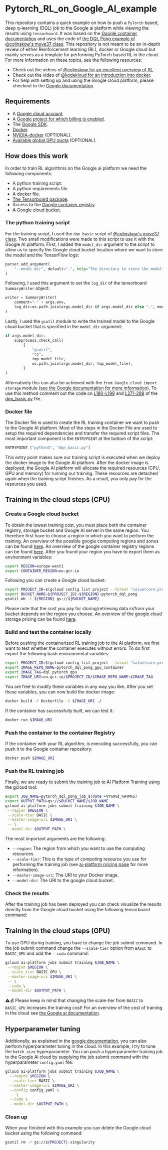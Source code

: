# Pytorch_RL_on_Google_AI_example

This repository contains a quick example on how to push a `PyTorch` based, deep q-learning
(DQL) job to the Google ai platform while viewing the results using `tensorboard`. It was based on the
[Google container documentation](https://cloud.Google.com/ai-platform/training/docs/using-containers) and uses the code of [the DQL Pong example of @colinskow's move37 class](https://github.com/colinskow/move37). This repository is not meant to be an in-depth review of either Reinforcement learning (RL), docker or
Google cloud but mainly serves as a template for performing PyTorch based RL in the cloud. For more information on these topics, see the following resources:

- Check out the videos of [@colinskow for an excellent overview of RL](https://www.youtube.com/watch?v=14BfO5lMiuk&list=PLWzQK00nc192L7UMJyTmLXaHa3KcO0wBT).
- Check out the video of [@kodekloud for an introduction into docker](https://www.youtube.com/watch?v=zJ6WbK9zFpI&t=3488s).
- For help with setting up and using the Google cloud platform, please checkout to the [Google documentation](https://cloud.Google.com/ai-platform/docs/).

## Requirements

- A [Google cloud account](https://cloud.Google.com/free).
- A [Google project for which billing is enabled](https://cloud.Google.com/resource-manager/docs/creating-managing-projects).
- The [Google SDK](https://cloud.Google.com/sdk/docs).
- [Docker](https://docs.docker.com/engine/install/ubuntu/).
- [NVIDIA-docker](https://github.com/NVIDIA/nvidia-docker#quickstart) (OPTIONAL).
- [Available global GPU quota](https://cloud.Google.com/compute/quotas) (OPTIONAL).

## How does this work

In order to train RL algorithms on the Google ai platform we need the following components:

- A python training script.
- A python requirements file.
- A docker file.
- [The Tensorboard package](https://pypi.org/project/tensorboard/).
- Access to the [Google container registry](https://cloud.Google.com/container-registry/docs/quickstart).
- A [Google cloud bucket](https://cloud.Google.com/storage/docs/json_api/v1/buckets).

### The python training script

For the training script, I used the `dqn_basic` script of [@colinskow's move37 class](https://github.com/colinskow/move37). Two small modifications were made to this script to use it with the Google AI platform. First, I added the `model_dir` argument to the script to allow us to specify the Google cloud bucket location where we want to store the model and the TensorFlow logs:

```python
parser.add_argument(
    "--model-dir", default=".", help="The directory to store the model"
)
```

Following, I used this argument to set the `log_dir` of the tensorboard `SummaryWriter` object:

```python
writer = SummaryWriter(
    comment="-" + args.env,
    log_dir=os.path.join(args.model_dir if args.model_dir else ".", model_dir_name),
)
```

Lastly, I used the `gsutil` module to write the trained model to the Google cloud bucket that is specified in the `model_dir` argument:

```python
if args.model_dir:
    subprocess.check_call(
        [
            "gsutil",
            "cp",
            tmp_model_file,
            os.path.join(args.model_dir, tmp_model_file),
        ]
)
```

Alternatively this can also be achieved with the `from Google.cloud import storage` module ([see the Google documentation for more information](https://cloud.Google.com/storage/docs/uploading-objects#storage-upload-object-code-sample)). To use this method comment out the code on [L180-L199](https://github.com/rickstaa/Pytorch_RL_on_google_AI_example/blob/8af3960064e1b67cfcc3efbdcbd020b3bb4c6153/dqn_basic.py#L180-L199) and [L271-289](https://github.com/rickstaa/Pytorch_RL_on_google_AI_example/blob/8af3960064e1b67cfcc3efbdcbd020b3bb4c6153/dqn_basic.py#L271-L289) of the [dqn_basic.py](https://github.com/rickstaa/Pytorch_RL_on_google_AI_example/blob/master/dqn_basic.py) file.

### Docker file

The Docker file is used to create the RL training container we want to push to the Google AI platform. Most of the steps in the Docker File are used to setup the required dependencies and transfer the required script files. The most important component is the `ENTRYPOINT` at the bottom of the script:

```bash
ENTRYPOINT ["python3", "dqn_basic.py"]
```

This entry point makes sure our training script is executed when we deploy the docker image to the Google AI platform. After the docker image is deployed, the Google AI platform will allocate the required resources (CPU, GPU and memory) for running our training. These resources are detached again when the training script finishes. As a result, you only pay for the resources you used.

## Training in the cloud steps (CPU)

### Create a Google cloud bucket

To obtain the lowest training cost, you must place both the container registry, storage bucket and Google AI server in the same region. You therefore first have to choose a region in which you want to perform the training. An overview of the possible google computing regions and zones can be found [here](https://cloud.google.com/compute/docs/regions-zones/). An overview of the google container registry regions can be found [here](https://cloud.google.com/container-registry/docs/pushing-and-pulling). After you found your region you have to export them as environment variables:

```bash
export REGION=europe-west1
export CONTAINER_REGION=eu.gcr.io
```

Following you can create a Google cloud bucket:

```bash
export PROJECT_ID=$(gcloud config list project --format "value(core.project)")
export BUCKET_NAME=${PROJECT_ID}-${REGION}-pytorch_dql_pong
gsutil mb -l ${REGION} gs://${BUCKET_NAME}
```

Please note that the cost you pay for storing/retrieving data in/from your bucket depends on the region you choose. An overview of the google cloud storage pricing can be found [here](https://cloud.google.com/storage/pricing).

### Build and test the container locally

Before pushing the containerized RL training job to the AI platform, we first want to test whether the container executes without errors. To do first export the following bash environmental variables:

```bash
export PROJECT_ID=$(gcloud config list project --format "value(core.project)")
export IMAGE_REPO_NAME=pytorch_dql_pong_gpu_container
export IMAGE_TAG=dql_pytorch_gpu
export IMAGE_URI=eu.gcr.io/$PROJECT_ID/$IMAGE_REPO_NAME:$IMAGE_TAG
```

You are free to modify these variables in any way you like. After you set these variables, you can now build the docker image:

```bash
docker build -f Dockerfile -t $IMAGE_URI ./
```

If the container has successfully built, we can test it:

```bash
docker run $IMAGE_URI
```

### Push the container to the container Registry

If the container with your RL algorithm, is executing successfully, you can push it to the Google container repository:

```bash
docker push $IMAGE_URI
```

### Push the RL training job

Finally, we are ready to submit the training job to AI Platform Training using the gcloud tool:

```bash
export JOB_NAME=pytorch_dql_pong_job_$(date +%Y%m%d_%H%M%S)
export OUTPUT_PATH=gs://$BUCKET_NAME/$JOB_NAME
gcloud ai-platform jobs submit training $JOB_NAME \
 --region $REGION \
 --scale-tier BASIC \
 --master-image-uri $IMAGE_URI \
 -- \
 --model-dir $OUTPUT_PATH \
```

The most important arguments are the following:

- `--region`: The region from which you want to use the computing resources.
- `--scale-tier`: This is the type of computing resource you use for performing the training job (see [ai-platform pricing page](https://cloud.Google.com/ai-platform/training/pricing) for more information).
- `--master-image-uri`: The URI to your Docker image.
- `--model-dir`: The URI to the google cloud bucket.

### Check the results

After the training job has been deployed you can check visualize the results directly from the Google cloud bucket using the following tensorboard command:

## Training in the cloud steps (GPU)

To use GPU during training, you have to change the job submit command. In the job submit command change the `--scale-tier` option from `BASIC` to `BASIC_GPU` and add the `--cuda` command:

```bash
gcloud ai-platform jobs submit training $JOB_NAME \
 --region $REGION \
 --scale-tier BASIC_GPU \
 --master-image-uri $IMAGE_URI \
 -- \
 --cuda \
 --model-dir $OUTPUT_PATH \
```

⚠️💰 Please keep in mind that changing the scale-tier from `BASIC` to `BASIC_GPU` increases the training cost! For an overview of the cost of training in the cloud see [the Google ai documentation](https://cloud.Google.com/ai-platform/training/pricing).

## Hyperparameter tuning

Additionally, as explained in the [google documentation](https://cloud.google.com/ai-platform/training/docs/using-containers), you can also perform hyperparameter tuning in the cloud. In this example, I try to tune the `batch_size` hyperparameter. You can push a hyperparameter training job to the Google Ai cloud by supplying the job submit command with the hyperparameter `config.yaml` file:

```bash
gcloud ai-platform jobs submit training $JOB_NAME \
  --region $REGION \
  --scale-tier BASIC \
  --master-image-uri $IMAGE_URI \
  --config config.yaml \
  -- \
  --cuda \
  --model-dir $OUTPUT_PATH \
```

### Clean up

When your finished with this example you can delete the Google cloud bucket using the following command:

```bash
gsutil rm -r gs://${PROJECT}-singularity
```
